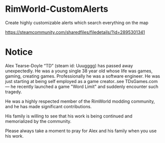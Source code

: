 # RimWorld-CustomAlerts
Create highly customizable alerts which search everything on the map

https://steamcommunity.com/sharedfiles/filedetails/?id=2895301341

# Notice

Alex Tearse-Doyle “TD” (steam id: Uuugggg) has passed away unexpectedly. He was a young single 38 year old whose life was games, gaming, creating games. Professionally he was a software engineer. He was just starting at being self employed as a game creator..see TDsGames.com — he recently launched a game "Word Limit" and suddenly encounter such tragedy.

He was a highly respected member of the RimWorld modding community, and he has made significant contributions.

His family is willing to see that his work is being continued and memorialized by the community.

Please always take a moment to pray for Alex and his family when you use his work.
